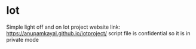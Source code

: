 # Iot
Simple light off and on  Iot project
website link: https://anupamkayal.github.io/iotproject/
script file is confidential so it is in private mode 
